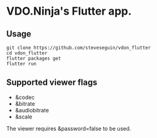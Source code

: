 # VDO.Ninja's Flutter app.

## Usage
```
git clone https://github.com/steveseguin/vdon_flutter
cd vdon_flutter
flutter packages get
flutter run
```

## Supported viewer flags

- &codec
- &bitrate
- &audiobitrate
- &scale

The viewer requires &password=false to be used.
